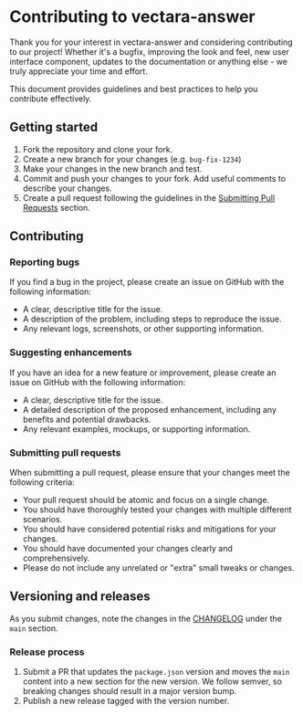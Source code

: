 # Contributing to vectara-answer

Thank you for your interest in vectara-answer and considering contributing to our project!
Whether it's a bugfix, improving the look and feel, new user interface component, updates to the documentation or anything else - we truly appreciate your time and effort.

This document provides guidelines and best practices to help you contribute effectively.

## Getting started

1. Fork the repository and clone your fork.
2. Create a new branch for your changes (e.g. `bug-fix-1234`)
3. Make your changes in the new branch and test.
4. Commit and push your changes to your fork. Add useful comments to describe your changes.
5. Create a pull request following the guidelines in the [Submitting Pull Requests](#submitting-pull-requests) section.

## Contributing

### Reporting bugs

If you find a bug in the project, please create an issue on GitHub with the following information:

- A clear, descriptive title for the issue.
- A description of the problem, including steps to reproduce the issue.
- Any relevant logs, screenshots, or other supporting information.

### Suggesting enhancements

If you have an idea for a new feature or improvement, please create an issue on GitHub with the following information:

- A clear, descriptive title for the issue.
- A detailed description of the proposed enhancement, including any benefits and potential drawbacks.
- Any relevant examples, mockups, or supporting information.

### Submitting pull requests

When submitting a pull request, please ensure that your changes meet the following criteria:

- Your pull request should be atomic and focus on a single change.
- You should have thoroughly tested your changes with multiple different scenarios.
- You should have considered potential risks and mitigations for your changes.
- You should have documented your changes clearly and comprehensively.
- Please do not include any unrelated or "extra" small tweaks or changes.

## Versioning and releases

As you submit changes, note the changes in the [CHANGELOG](./CHANGELOG.md) under the `main` section.

### Release process

1. Submit a PR that updates the `package.json` version and moves the `main` content into a new section for the new version. We follow semver, so breaking changes should result in a major version bump.
2. Publish a new release tagged with the version number.
